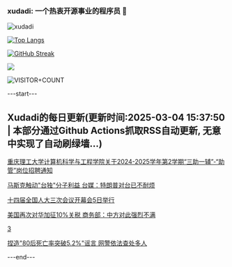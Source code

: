 ### xudadi: 一个热衷开源事业的程序员 👋

![xudadi](https://github-readme-stats-git-masterorgs-github-readme-stats-team.vercel.app/api?username=xudadi)

[![Top Langs](https://github-readme-stats.vercel.app/api/top-langs/?username=xudadi)](https://github.com/anuraghazra/github-readme-stats)

[![GitHub Streak](https://streak-stats.demolab.com?user=xudadi&locale=zh_Hans)](https://git.io/streak-stats)

![](https://raw.githubusercontent.com/xudadi/xudadi/main/assets/github-contribution-grid-snake.svg)

![VISITOR+COUNT](https://komarev.com/ghpvc/?username=xudadi&label=VISITOR+COUNT)


---start---

## Xudadi的每日更新(更新时间:2025-03-04 15:37:50 | 本部分通过Github Actions抓取RSS自动更新, 无意中实现了自动刷绿墙...)

[重庆理工大学计算机科学与工程学院关于2024-2025学年第2学期“三助一辅”-“助管”岗位招聘通知](https://www.gongkaoleida.com/article/2308345)

[马斯克触动"台独"分子利益 台媒：特朗普对台已不耐烦](https://m.163.com/news/article/JPPOR1LF0514R9OJ.html)

[十四届全国人大三次会议开幕会5日举行](https://m.163.com/news/article/JPQ7HGJP000189PS.html)

[美国再次对华加征10%关税 商务部：中方对此强烈不满](https://m.163.com/news/article/JPPUGI6Q0001899O.html)

[3](https://m.163.com/touch/news/sub/domestic)

[捏造"80后死亡率突破5.2%"谣言 网警依法查处多人](https://m.163.com/news/article/JPPTI6ML000189PS.html)

---end---

